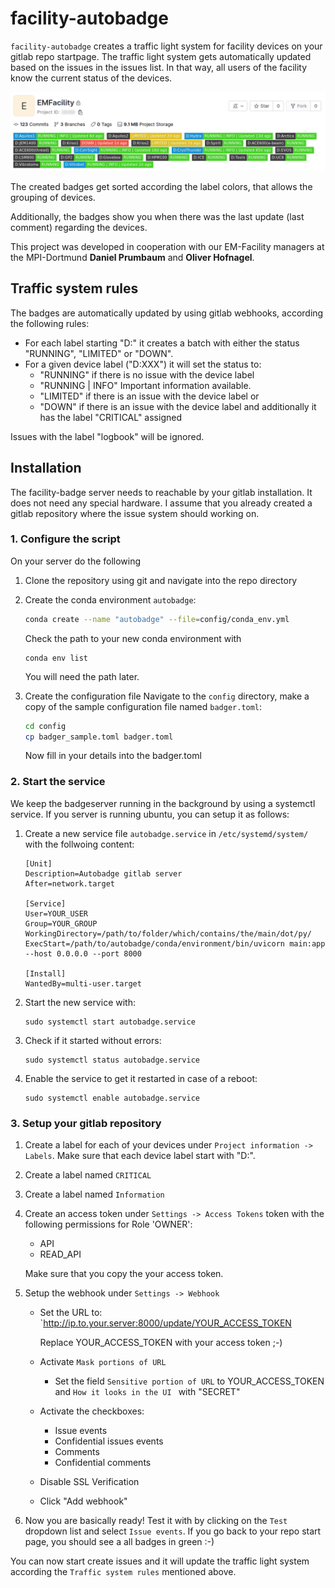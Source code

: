 # facility-autobadge

`facility-autobadge` creates a traffic light system for facility devices on your gitlab repo startpage. The traffic light system gets automatically updated based on the issues in the issues list. In that way, all users of the facility know the current status of the devices.

![autobadge example](resources/autobadge.png)

The created badges get sorted according the label colors, that allows the grouping of devices. 

Additionally, the badges show you when there was the last update (last comment) regarding the devices.

This project was developed in cooperation with our EM-Facility managers at the MPI-Dortmund **Daniel Prumbaum** and **Oliver Hofnagel**.

## Traffic system rules
The badges are automatically updated by using gitlab webhooks, according the following rules:

- For each label starting "D:" it creates a batch with either the status "RUNNING", "LIMITED" or "DOWN".
- For a given device label ("D:XXX") it will set the status to:
    - "RUNNING" if there is no issue with the device label
    - "RUNNING | INFO" Important information available.
    - "LIMITED" if there is an issue with the device label or
    - "DOWN" if there is an issue with the device label and additionally it has the label "CRITICAL" assigned
    


Issues with the label "logbook" will be ignored.

## Installation

The facility-badge server needs to reachable by your gitlab installation. It does not need any special hardware.  I assume that you already created a gitlab repository where the issue system should working on.


### 1. Configure the script

On your server do the following

1. Clone the repository using git and navigate into the repo directory

2. Create the conda environment `autobadge`:
    ```bash
    conda create --name "autobadge" --file=config/conda_env.yml
    ```

    Check the path to your new conda environment with

    ```
    conda env list
    ```

    You will need the path later.

3. Create the configuration file
    Navigate to the `config` directory, make a copy of the sample configuration file named `badger.toml`:
    ```bash
    cd config
    cp badger_sample.toml badger.toml
    ```
    Now fill in your details into the badger.toml

### 2. Start the service

We keep the badgeserver running in the background by using a systemctl service. If you server is running ubuntu, you can setup it as follows:

1. Create a new service file `autobadge.service` in `/etc/systemd/system/` with the follwoing content:

    ```
    [Unit]
    Description=Autobadge gitlab server
    After=network.target

    [Service]
    User=YOUR_USER
    Group=YOUR_GROUP
    WorkingDirectory=/path/to/folder/which/contains/the/main/dot/py/
    ExecStart=/path/to/autobadge/conda/environment/bin/uvicorn main:app --host 0.0.0.0 --port 8000

    [Install]
    WantedBy=multi-user.target
    ```
2. Start the new service with:
    ```
    sudo systemctl start autobadge.service
    ```

3. Check if it started without errors:
    ```
    sudo systemctl status autobadge.service
    ```
4. Enable the service to get it restarted in case of a reboot:
    ```
    sudo systemctl enable autobadge.service
    ```

### 3. Setup your gitlab repository

1. Create a label for each of your devices under `Project information -> Labels`. Make sure that each device label start with "D:".

2. Create a label named `CRITICAL`

3. Create a label named `Information`

4. Create an access token under `Settings -> Access Tokens` token with the following permissions for Role 'OWNER':
    - API
    - READ_API

    Make sure that you copy the your access token. 

4. Setup the webhook under `Settings -> Webhook`

    - Set the URL to: `http://ip.to.your.server:8000/update/YOUR_ACCESS_TOKEN
    
        Replace YOUR_ACCESS_TOKEN with your access token ;-)

    - Activate `Mask portions of URL`
        - Set the field `Sensitive portion of URL` to YOUR_ACCESS_TOKEN and `How it looks in the UI ` with "SECRET"
    - Activate the checkboxes:
        - Issue events
        - Confidential issues events
        - Comments
        - Confidential comments
    - Disable SSL Verification

    - Click "Add webhook"

5. Now you are basically ready! Test it with by clicking on the `Test` dropdown list and select `Issue events`. If you go back to your repo start page, you should see a all badges in green :-)

You can now start create issues and it will update the traffic light system according the `Traffic system rules` mentioned above.
